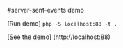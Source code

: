#server-sent-events demo

[Run demo] <code>php -S localhost:88 -t .</code> 


[See the demo] (http://localhost:88)